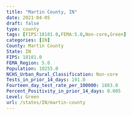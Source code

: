 ```yaml
---
title: "Martin County, IN"
date: 2021-04-05
draft: false
type: county
tags: [FIPS:18101.0,FEMA:5.0,Non-core,Green]
categories: [IN]
County: Martin County
State: IN
FIPS: 18101.0
FEMA_Region: 5.0
Population: 10255.0
NCHS_Urban_Rural_Classification: Non-core
Tests_in_prior_14_days: 191.0
Fourteen_day_test_rate_per_100000: 1863.0
Percent_Positivity_in_prior_14_days: 0.005
Level: Green
url: /states/IN/martin-county
---
```



